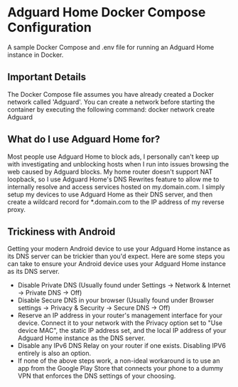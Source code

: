 # Adguard Home Docker Compose Configuration  

A sample Docker Compose and .env file for running an Adguard Home instance in Docker.

## Important Details

The Docker Compose file assumes you have already created a Docker network called 'Adguard'. You can create a network before starting the container by executing the following command: docker network create Adguard

## What do I use Adguard Home for?  

Most people use Adguard Home to block ads, I personally can't keep up with investigating and unblocking hosts when I run into issues browsing the web caused by Adguard blocks. My home router doesn't support NAT loopback, so I use Adguard Home's DNS Rewrites feature to allow me to internally resolve and access services hosted on my.domain.com. I simply setup my devices to use Adguard Home as their DNS server, and then create a wildcard record for *.domain.com to the IP address of my reverse proxy.

## Trickiness with Android

Getting your modern Android device to use your Adguard Home instance as its DNS server can be trickier than you'd expect. Here are some steps you can take to ensure your Android device uses your Adguard Home instance as its DNS server.

* Disable Private DNS (Usually found under Settings -> Network & Internet -> Private DNS -> Off)
* Disable Secure DNS in your browser (Usually found under Browser settings -> Privacy & Security -> Secure DNS -> Off)
* Reserve an IP address in your router's management interface for your device. Connect it to your network with the Privacy option set to "Use device MAC", the static IP address set, and the local IP address of your Adguard Home instance as the DNS server.
* Disable any IPv6 DNS Relay on your router if one exists. Disabling IPV6 entirely is also an option.
* If none of the above steps work, a non-ideal workaround is to use an app from the Google Play Store that connects your phone to a dummy VPN that enforces the DNS settings of your choosing.
